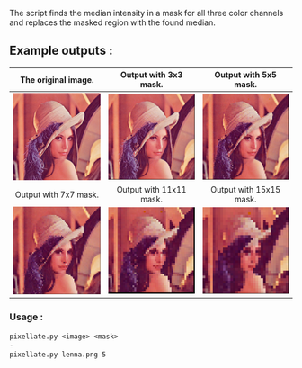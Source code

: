  The script finds the median intensity in a mask for all three color channels and replaces the masked region with the found median.

 ## Example outputs :
| The original image. | Output with 3x3 mask.| Output with 5x5 mask.
:-------------------------:|:-------------------------:|:-------------------------:
<img src="./images/lenna.png" width="250">  |  <img src="./images/3x3_pixellated_lenna.png" width="250"> |  <img src="./images/5x5_pixellated_lenna.png" width="250">
| Output with 7x7 mask.| Output with 11x11 mask.| Output with 15x15 mask.
<img src="./images/7x7_pixellated_lenna.png" width="250">  |  <img src="./images/11x11_pixellated_lenna.png" width="250"> |  <img src="./images/15x15_pixellated_lenna.png" width="250">


### Usage :
```
pixellate.py <image> <mask>
-
pixellate.py lenna.png 5
```